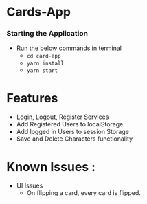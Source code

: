 # Cards-App

### Starting the Application

- Run the below commands in terminal
  - `cd card-app`
  - `yarn install`
  - `yarn start`

# Features

- Login, Logout, Register Services
- Add Registered Users to localStorage
- Add logged in Users to session Storage
- Save and Delete Characters functionality

# Known Issues :

- UI Issues
  - On flipping a card, every card is flipped.
